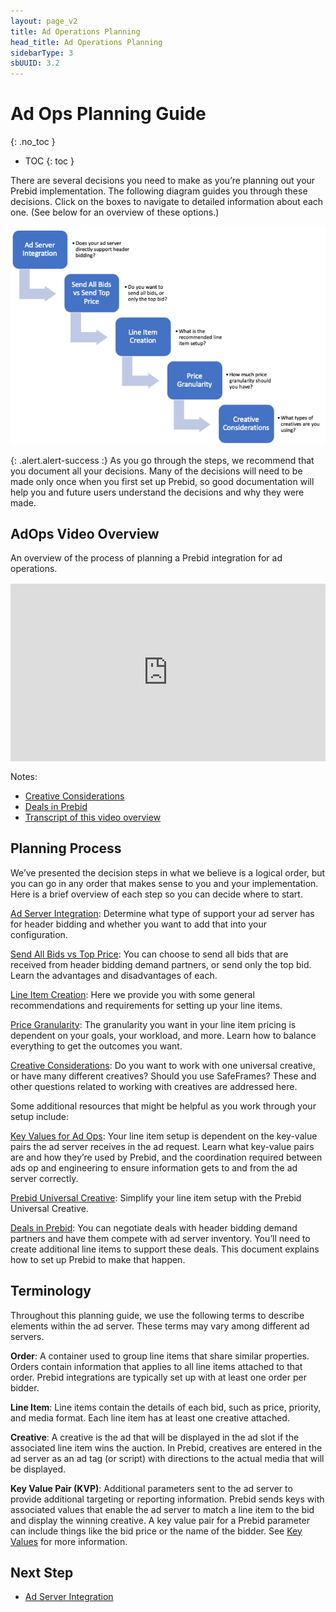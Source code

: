 ```yaml
---
layout: page_v2
title: Ad Operations Planning
head_title: Ad Operations Planning
sidebarType: 3
sbUUID: 3.2
---
```


# Ad Ops Planning Guide
{: .no_toc }

- TOC
{: toc }

There are several decisions you need to make as you’re planning out your Prebid implementation. The following diagram guides you through these decisions. Click on the boxes to navigate to detailed information about each one. (See below for an overview of these options.)

<img src="/assets/images/ad-ops/planning/ad-ops-planning.png" alt="Ad Ops Decisions" usemap="#decisions">

<map name="decisions">
  <area shape="rect" coords="16,18,121,87" alt="Ad Server Integration" href="/adops/ad-server-integration.html">
  <area shape="rect" coords="132,118,242,189" alt="Send All Bids vs Top Price" href="/adops/send-all-vs-top-price.html">
  <area shape="rect" coords="251,218,359,288" alt="Line Item Creation" href="/adops/line-item-creation.html">
  <area shape="rect" coords="368,318,478,388" alt="Price Granularity" href="/adops/price-granularity.html">
  <area shape="rect" coords="486,417,598,486" alt="Creative Considerations" href="/adops/creative-considerations.html">
</map>

<!--- ![Ad Ops Planning Process](/assets/images/ad-ops/planning/ad-ops-planning.png){: .center-image :} --->

{: .alert.alert-success :}
As you go through the steps, we recommend that you document all your decisions. Many of the decisions will need to be made only once when you first set up Prebid, so good documentation will help you and future users understand the decisions and why they were made.

## AdOps Video Overview

An overview of the process of planning a Prebid integration for ad operations.

<div style="padding:56.25% 0 0 0;margin: 1rem 0;position:relative;"><iframe src="https://player.vimeo.com/video/891677441?badge=0&amp;autopause=0&amp;player_id=0&amp;app_id=58479" frameborder="0" allow="autoplay; fullscreen; picture-in-picture" style="position:absolute;top:0;left:0;width:100%;height:100%;" title="Prebid Ad Operations Planning"></iframe></div><script src="https://player.vimeo.com/api/player.js"></script>

Notes:

- [Creative Considerations](/adops/creative-considerations.html)
- [Deals in Prebid](/adops/deals.html)
- [Transcript of this video overview](/adops/adops-overview-video.html)

## Planning Process

We’ve presented the decision steps in what we believe is a logical order, but you can go in any order that makes sense to you and your implementation. Here is a brief overview of each step so you can decide where to start.

[Ad Server Integration](/adops/ad-server-integration.html): Determine what type of support your ad server has for header bidding and whether you want to add that into your configuration.

[Send All Bids vs Top Price](/adops/send-all-vs-top-price.html): You can choose to send all bids that are received from header bidding demand partners, or send only the top bid. Learn the advantages and disadvantages of each.

[Line Item Creation](/adops/line-item-creation.html): Here we provide you with some general recommendations and requirements for setting up your line items.

[Price Granularity](/adops/price-granularity.html): The granularity you want in your line item pricing is dependent on your goals, your workload, and more. Learn how to balance everything to get the outcomes you want.

[Creative Considerations](/adops/creative-considerations.html): Do you want to work with one universal creative, or have many different creatives? Should you use SafeFrames? These and other questions related to working with creatives are addressed here.

Some additional resources that might be helpful as you work through your setup include:

[Key Values for Ad Ops](/adops/key-values.html): Your line item setup is dependent on the key-value pairs the ad server receives in the ad request. Learn what key-value pairs are and how they’re used by Prebid, and the coordination required between ads op and engineering to ensure information gets to and from the ad server correctly.

[Prebid Universal Creative](/overview/prebid-universal-creative.html): Simplify your line item setup with the Prebid Universal Creative.

[Deals in Prebid](/adops/deals.html): You can negotiate deals with header bidding demand partners and have them compete with ad server inventory. You’ll need to create additional line items to support these deals. This document explains how to set up Prebid to make that happen.

## Terminology

Throughout this planning guide, we use the following terms to describe elements within the ad server. These terms may vary among different ad servers.

**Order**: A container used to group line items that share similar properties. Orders contain information that applies to all line items attached to that order. Prebid integrations are typically set up with at least one order per bidder.

**Line Item**: Line items contain the details of each bid, such as price, priority, and media format. Each line item has at least one creative attached.

**Creative**: A creative is the ad that will be displayed in the ad slot if the associated line item wins the auction. In Prebid, creatives are entered in the ad server as an ad tag (or script) with directions to the actual media that will be displayed.

**Key Value Pair (KVP)**: Additional parameters sent to the ad server to provide additional targeting or reporting information. Prebid sends keys with associated values that enable the ad server to match a line item to the bid and display the winning creative. A key value pair for a Prebid parameter can include things like the bid price or the name of the bidder. See [Key Values](/adops/key-values.html) for more information.

## Next Step

- [Ad Server Integration](/adops/ad-server-integration.html)
